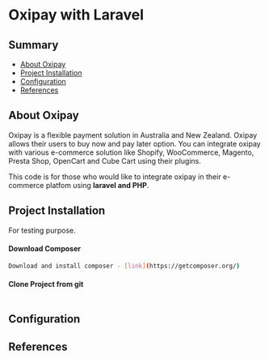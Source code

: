 # Oxipay with Laravel
## Summary

- [About Oxipay](#about-oxipay)
- [Project Installation](#project-installation)
- [Configuration](#configuration)
- [References](#reference)

## About Oxipay
Oxipay is a flexible payment solution in Australia and New Zealand. Oxipay allows their users to buy now and pay later option. You can integrate oxipay with various e-commerce solution like Shopify, WooCommerce, Magento, Presta Shop, OpenCart and Cube Cart using their plugins.

This code is for those who would like to integrate oxipay in their e-commerce platfom using **laravel and PHP**. 

## Project Installation
For testing purpose.
#### Download Composer
```bash
Download and install composer - [link](https://getcomposer.org/)
```

#### Clone Project from git
```bash

```

## Configuration

## References
